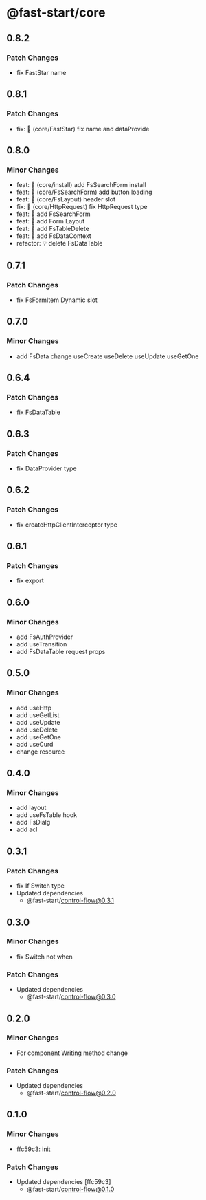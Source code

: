 # @fast-start/core

## 0.8.2

### Patch Changes

-   fix FastStar name

## 0.8.1

### Patch Changes

-   fix: 🐛 (core/FastStar) fix name and dataProvide

## 0.8.0

### Minor Changes

-   feat: 🎸 (core/install) add FsSearchForm install
-   feat: 🎸 (core/FsSearchForm) add button loading
-   feat: 🎸 (core/FsLayout) header slot
-   fix: 🐛 (core/HttpRequest) fix HttpRequest type
-   feat: 🎸 add FsSearchForm
-   feat: 🎸 add Form Layout
-   feat: 🎸 add FsTableDelete
-   feat: 🎸 add FsDataContext
-   refactor: 💡 delete FsDataTable

## 0.7.1

### Patch Changes

-   fix FsFormItem Dynamic slot

## 0.7.0

### Minor Changes

-   add FsData
    change useCreate useDelete useUpdate useGetOne

## 0.6.4

### Patch Changes

-   fix FsDataTable

## 0.6.3

### Patch Changes

-   fix DataProvider type

## 0.6.2

### Patch Changes

-   fix createHttpClientInterceptor type

## 0.6.1

### Patch Changes

-   fix export

## 0.6.0

### Minor Changes

-   add FsAuthProvider
-   add useTransition
-   add FsDataTable request props

## 0.5.0

### Minor Changes

-   add useHttp
-   add useGetList
-   add useUpdate
-   add useDelete
-   add useGetOne
-   add useCurd
-   change resource

## 0.4.0

### Minor Changes

-   add layout
-   add useFsTable hook
-   add FsDialg
-   add acl

## 0.3.1

### Patch Changes

-   fix If Switch type
-   Updated dependencies
    -   @fast-start/control-flow@0.3.1

## 0.3.0

### Minor Changes

-   fix Switch not when

### Patch Changes

-   Updated dependencies
    -   @fast-start/control-flow@0.3.0

## 0.2.0

### Minor Changes

-   For component Writing method change

### Patch Changes

-   Updated dependencies
    -   @fast-start/control-flow@0.2.0

## 0.1.0

### Minor Changes

-   ffc59c3: init

### Patch Changes

-   Updated dependencies [ffc59c3]
    -   @fast-start/control-flow@0.1.0
